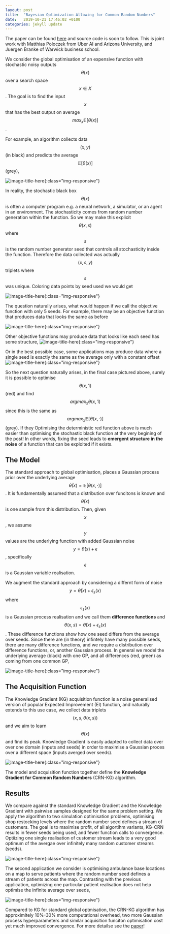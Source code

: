 ```yaml
---
layout: post
title:  "Bayesian Optimization Allowing for Common Random Numbers"
date:   2019-10-21 17:46:02 +0100
categories: jekyll update
---
```


The paper can be found [here][CRN_paper] and source code is soon to follow. This is joint work with Matthias Poloczek from Uber AI and Arizona University, and Juergen Branke of Warwick business school.

We consider the global optimisation of an expensive function with stochastic noisy outputs $$\theta(x)$$ over a search space $$ x \in X $$. The goal is to find the input $$x$$ that has the best output on average $$ max_x\mathbb{E}[\theta(x)]$$.

For example, an algorithm collects data $$(x,y)$$ (in black) and predicts the average $$\mathbb{E}[\theta(x)]$$ (grey),


![image-title-here](/Pics/CRN/not-CRN.jpg){:class="img-responsive"}

In reality, the stochastic black box $$\theta(x)$$ is often a computer program e.g. a neural network, a simulator, or an agent in an environment. The stochasticity comes from random number generation within the function. So we may make this explicit $$ \theta(x,s) $$ where $$s$$ is the random number generator seed that controls all stochasticity inside the function. Therefore the data collected was actually $$(x,s,y)$$ triplets where $$s$$ was unique. Coloring data points by seed used we would get 

![image-title-here](/Pics/CRN/CRN-IID.jpg){:class="img-responsive"}

The question naturally arises, what would happen if we call the objective function with only 5 seeds. For example, there may be an objective function that produces data that looks the same as before

![image-title-here](/Pics/CRN/CRN-no-cor.jpg){:class="img-responsive"}

Other objective functions may produce data that looks like each seed has some structure,
![image-title-here](/Pics/CRN/CRN-ideal.jpg){:class="img-responsive"}

Or in the best possible case, some applications may produce data where a single seed is exactly the same as the average only with a constant offset
![image-title-here](/Pics/CRN/CRN-full_corr.jpg){:class="img-responsive"}

So the next question naturally arises, in the final case pictured above, surely it is possible to optimise $$\theta(x,1)$$ (red) and find $$ argmax_x \theta(x,1) $$ since this is the same as $$ argmax_x\mathbb{E}[\theta(x,\cdot)]$$ (grey). If they Optimising the deterministic red function above is much easier than optimising the stochastic black function at the very begining of the post! In other words, fixing the seed leads to **emergent structure in the noise** of a function that can be exploited if it exists.

## The Model

The standard approach to global optimisation, places a Gaussian process prior over the underlying average 
$$\bar{\theta}(x)=\mathbb{E}[\theta(x,\cdot)]$$. It is fundamentally assumed that a distribution over funcitons is known and $$\bar{\theta}(x)$$ is one sample from this distribution. Then, given $$x$$, we assume $$y$$ values are the underlying function with added Gaussian noise $$ y = \bar{\theta}(x)+\epsilon $$, specifically $$\epsilon$$ is a Gaussian variable realisation.

We augment the standard approach by considering a differnt form of noise $$ y = \bar{\theta}(x)+\epsilon_s(x)$$ where $$\epsilon_{s}(x)$$ is a Gaussian process realisation and we call them **difference functions** and $$\theta(x,s) = \bar{\theta}(x)+\epsilon_s(x)$$. These difference functions show how one seed differs from the average over seeds. Since there are (in theory) infintely have many possible seeds, there are many difference functions, and we require a distribution over difference functions, or, another Gaussian process. In general we model the underlying average (black) with one GP, and all differences (red, green) as coming from one common GP,

![image-title-here](/Pics/CRN/GENmodel.png){:class="img-responsive"}


## The Acquisition Function
The Knowledge Gradient (KG) acquisition function is a noise generalised version of popular Expected Improvement (EI) function, and naturally extends to this use case, we collect data triplets $$ (x, s, \theta(x,s)) $$ and we aim to learn 
$$ \bar{\theta}(x) $$ and find its peak. Knowledge Gradient is easily adapted to collect data over over one domain (inputs and seeds) in order to maximise a Gaussian proces over a different space (inputs averged over seeds).

![image-title-here](/Pics/CRN/CRNKG.png){:class="img-responsive"}

The model and acquisition function together define the **Knowledge Gradient for Common Random Numbers** (CRN-KG) algorithm.

## Results
We compare against the standard Knowledge Gradient and the Knowledge Gradient with pairwise samples designed for the same problem setting. We apply the algorithm to two simulation optimisation problems, optimising shop restocking levels where the random number seed defines a stream of customers. The goal is to maximise profit, of all algortihm variants, KG-CRN results in fewer seeds being used, and fewer function calls to convergence. Optiizing one single realisation of customer stream leads to a very good optimum of the avergae over infinitely many random customer streams (seeds).

![image-title-here](/Pics/CRN/ATO.png){:class="img-responsive"}

The second application we consider is optimising ambulance base locations on a map to serve patients where the random number seed defines a stream of patients across the map. Contrasting with the previous application, optimizing one particular patient realisation does not help optimise the infinite average over seeds,

![image-title-here](/Pics/CRN/AMB.png){:class="img-responsive"}


Compared to KG for standard global optmisation, the CRN-KG algorithm has approximltely 10%-30% more computational overhead, two more Gaussian process hyperparameters and similar acquisition funciton optimisation cost yet much improved convergence. For more detailse see the [paper][CRN_paper]!


[CRN_paper]: https://arxiv.org/abs/1910.09259
[CRN_git]:   https://github.com/jekyll/jekyll
